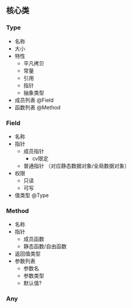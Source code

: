 ## 核心类

### Type
- 名称
- 大小
- 特性
  - 平凡拷贝
  - 常量
  - 引用
  - 指针
  - 抽象类型
- 成员列表 @Field
- 函数列表 @Method

### Field
- 名称
- 指针
  - 成员指针
    - cv限定
  - 普通指针 （对应静态数据对象/全局数据对象）
- 权限
  - 只读
  - 可写
- 值类型 @Type

### Method
- 名称
- 指针
  - 成员函数
  - 静态函数/自由函数
- 返回值类型
- 参数列表
  - 参数名
  - 参数类型
  - 默认值?

### Any

